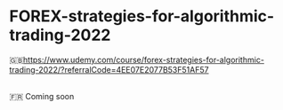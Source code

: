 # FOREX-strategies-for-algorithmic-trading-2022
🇬🇧https://www.udemy.com/course/forex-strategies-for-algorithmic-trading-2022/?referralCode=4EE07E2077B53F51AF57



<br>
🇫🇷 Coming soon

